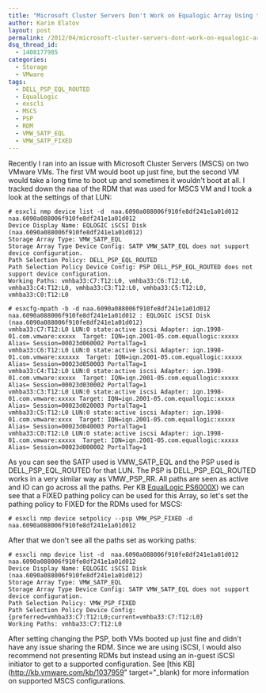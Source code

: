 ```yaml
---
title: "Microsoft Cluster Servers Don't Work on Equalogic Array Using the DELL_PSP_EQL_ROUTED Plugin"
author: Karim Elatov
layout: post
permalink: /2012/04/microsoft-cluster-servers-dont-work-on-equalogic-array-using-the-dell_psp_eql_routed-plugin/
dsq_thread_id:
  - 1408177985
categories:
  - Storage
  - VMware
tags:
  - DELL_PSP_EQL_ROUTED
  - EqualLogic
  - exscli
  - MSCS
  - PSP
  - RDM
  - VMW_SATP_EQL
  - VMW_SATP_FIXED
---
```

Recently I ran into an issue with Microsoft Cluster Servers (MSCS) on two VMware VMs. The first VM would boot up just fine, but the second VM would take a long time to boot up and sometimes it wouldn't boot at all. I tracked down the naa of the RDM that was used for MSCS VM and I took a look at the settings of that LUN:


	# esxcli nmp device list -d  naa.6090a088006f910fe8df241e1a01d012
	naa.6090a088006f910fe8df241e1a01d012
	Device Display Name: EQLOGIC iSCSI Disk (naa.6090a088006f910fe8df241e1a01d012)
	Storage Array Type: VMW_SATP_EQL
	Storage Array Type Device Config: SATP VMW_SATP_EQL does not support device configuration.
	Path Selection Policy: DELL_PSP_EQL_ROUTED
	Path Selection Policy Device Config: PSP DELL_PSP_EQL_ROUTED does not support device configuration.
	Working Paths: vmhba33:C7:T12:L0, vmhba33:C6:T12:L0, vmhba33:C4:T12:L0, vmhba33:C3:T12:L0, vmhba33:C5:T12:L0, vmhba33:C0:T12:L0

	# esxcfg-mpath -b -d naa.6090a088006f910fe8df241e1a01d012
	naa.6090a088006f910fe8df241e1a01d012 : EQLOGIC iSCSI Disk (naa.6090a088006f910fe8df241e1a01d012)
	vmhba33:C7:T12:L0 LUN:0 state:active iscsi Adapter: iqn.1998-01.com.vmware:xxxxx  Target: IQN=iqn.2001-05.com.equallogic:xxxxx Alias= Session=00023d060002 PortalTag=1
	vmhba33:C6:T12:L0 LUN:0 state:active iscsi Adapter: iqn.1998-01.com.vmware:xxxxxx  Target: IQN=iqn.2001-05.com.equallogic:xxxxx Alias= Session=00023d050003 PortalTag=1
	vmhba33:C4:T12:L0 LUN:0 state:active iscsi Adapter: iqn.1998-01.com.vmware:xxxxx  Target: IQN=iqn.2001-05.com.equallogic:xxxxx Alias= Session=00023d030002 PortalTag=1
	vmhba33:C3:T12:L0 LUN:0 state:active iscsi Adapter: iqn.1998-01.com.vmware:xxxxx Target: IQN=iqn.2001-05.com.equallogic:xxxxx Alias= Session=00023d020003 PortalTag=1
	vmhba33:C5:T12:L0 LUN:0 state:active iscsi Adapter: iqn.1998-01.com.vmware:xxxx  Target: IQN=iqn.2001-05.com.equallogic:xxxxx Alias= Session=00023d040003 PortalTag=1
	vmhba33:C0:T12:L0 LUN:0 state:active iscsi Adapter: iqn.1998-01.com.vmware:xxxxx  Target: IQN=iqn.2001-05.com.equallogic:xxxxx Alias= Session=00023d000002 PortalTag=1


As you can see the SATP used is VMW_SATP_EQL and the PSP used is DELL_PSP_EQL_ROUTED for that LUN. The PSP is DELL_PSP_EQL_ROUTED works in a very similar way as VMW_PSP_RR. All paths are seen as active and IO can go across all the paths. Per KB [EqualLogic PS6000X](http://kb.vmware.com/kb/1037959)) we can see that a FIXED pathing policy can be used for this Array, so let's set the pathing policy to FIXED for the RDMs used for MSCS:


	# esxcli nmp device setpolicy --psp VMW_PSP_FIXED -d naa.6090a088006f910fe8df241e1a01d012


After that we don't see all the paths set as working paths:


	# esxcli nmp device list -d  naa.6090a088006f910fe8df241e1a01d012
	naa.6090a088006f910fe8df241e1a01d012
	Device Display Name: EQLOGIC iSCSI Disk (naa.6090a088006f910fe8df241e1a01d012)
	Storage Array Type: VMW_SATP_EQL
	Storage Array Type Device Config: SATP VMW_SATP_EQL does not support device configuration.
	Path Selection Policy: VMW_PSP_FIXED
	Path Selection Policy Device Config: {preferred=vmhba33:C7:T12:L0;current=vmhba33:C7:T12:L0}
	Working Paths: vmhba33:C7:T12:L0


After setting changing the PSP, both VMs booted up just fine and didn't have any issue sharing the RDM. Since we are using iSCSI, I would also recommend not presenting RDMs but instead using an in-guest iSCSI initiator to get to a supported configuration. See [this KB](http://kb.vmware.com/kb/1037959" target="_blank) for more information on supported MSCS configurations.


